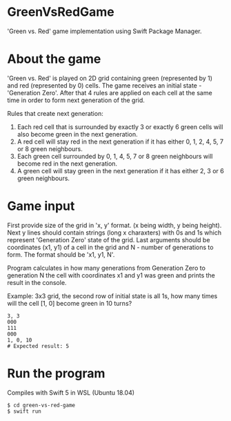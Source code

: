 # GreenVsRedGame

'Green vs. Red' game implementation using Swift Package Manager.

# About the game
'Green vs. Red' is played on 2D grid containing green (represented by 1) and red (represented by 0) cells. The game receives an initial state - 'Generation Zero'. After that 4 rules are applied on each cell at the same time in order to form next generation of the grid. 

Rules that create next generation:
1. Each red cell that is surrounded by exactly 3 or exactly 6 green cells will also become green in the next generation.
2. A red cell will stay red in the next generation if it has either 0, 1, 2, 4, 5, 7 or 8 green neighbours.
3. Each green cell surrounded by 0, 1, 4, 5, 7 or 8 green neighbours will become red in the next generation.
4. A green cell will stay green in the next generation if it has either 2, 3 or 6 green neighbours.

# Game input 
First provide size of the grid in 'x, y' format. (x being width, y being height).
Next y lines should contain strings (long x charaxters) with 0s and 1s which represent 'Generation Zero' state of the grid.
Last arguments should be coordinates (x1, y1) of a cell in the grid and N - number of generations to form. The format should be 'x1, y1, N'.

Program calculates in how many generations from Generation Zero to generation N the cell with coordinates x1 and y1 was green and prints the result in the console.

Example: 3x3 grid, the second row of initial state is all 1s, how many times will the cell [1, 0] become green in 10 turns?
```
3, 3
000
111
000
1, 0, 10
# Expected result: 5
```

# Run the program

Compiles with Swift 5 in WSL (Ubuntu 18.04)

```
$ cd green-vs-red-game
$ swift run
```





